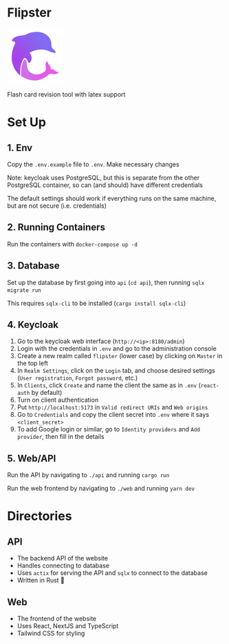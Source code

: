 # Flipster

![Flipster logo](./logo.svg)

Flash card revision tool with latex support

# Set Up

## 1. Env

Copy the `.env.example` file to `.env`. Make necessary changes

Note: keycloak uses PostgreSQL, but this is separate from the other PostgreSQL container, so can (and should) have different credentials

The default settings should work if everything runs on the same machine, but are not secure (i.e. credentials)

## 2. Running Containers

Run the containers with `docker-compose up -d`

## 3. Database

Set up the database by first going into `api` (`cd api`), then running `sqlx migrate run`

This requires `sqlx-cli` to be installed (`cargo install sqlx-cli`)

## 4. Keycloak

1. Go to the keycloak web interface (`http://<ip>:8180/admin`)
2. Login with the credentials in `.env` and go to the administration console
3. Create a new realm called `flipster` (lower case) by clicking on `Master` in the top left
4. In `Realm Settings`, click on the `Login` tab, and choose desired settings (`User registration`, `Forgot password`, etc.)
5. In `Clients`, click `Create` and name the client the same as in `.env` (`react-auth` by default)
6. Turn on client authentication
7. Put `http://localhost:5173` in `Valid redirect URIs` and `Web origins`
8. Go to `Credentials` and copy the client secret into `.env` where it says `<client_secret>`
9. To add Google login or similar, go to `Identity providers` and `Add provider`, then fill in the details

## 5. Web/API

Run the API by navigating to `./api` and running `cargo run`

Run the web frontend by navigating to `./web` and running `yarn dev`

# Directories

## API

- The backend API of the website
- Handles connecting to database
- Uses `actix` for serving the API and `sqlx` to connect to the database
- Written in Rust 🦀

## Web

- The frontend of the website
- Uses React, NextJS and TypeScript
- Tailwind CSS for styling
